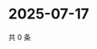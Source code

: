 # 2025-07-17

共 0 条

<!-- BEGIN ZHIHUVIDEO -->
<!-- 最后更新时间 Thu Jul 17 2025 18:13:39 GMT+0800 (China Standard Time) -->

<!-- END ZHIHUVIDEO -->
